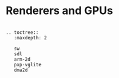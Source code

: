 
# Renderers and GPUs


```eval_rst

.. toctree::
   :maxdepth: 2

   sw
   sdl
   arm-2d
   pxp-vglite
   dma2d
```

